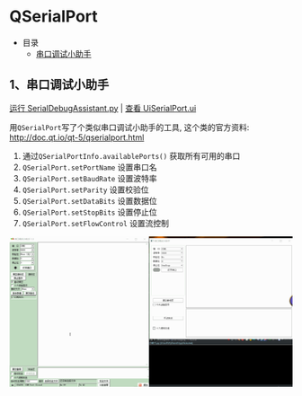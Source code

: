 # QSerialPort

- 目录
  - [串口调试小助手](#1串口调试小助手)

## 1、串口调试小助手
[运行 SerialDebugAssistant.py](SerialDebugAssistant.py) | [查看 UiSerialPort.ui](Data/UiSerialPort.ui)

用`QSerialPort`写了个类似串口调试小助手的工具, 这个类的官方资料: http://doc.qt.io/qt-5/qserialport.html

1. 通过`QSerialPortInfo.availablePorts()` 获取所有可用的串口
1. `QSerialPort.setPortName` 设置串口名
1. `QSerialPort.setBaudRate` 设置波特率
1. `QSerialPort.setParity`   设置校验位
1. `QSerialPort.setDataBits` 设置数据位
1. `QSerialPort.setStopBits` 设置停止位
1. `QSerialPort.setFlowControl` 设置流控制


![SerialDebugAssistant](ScreenShot/SerialDebugAssistant.gif)